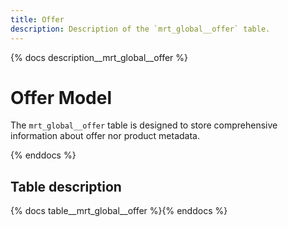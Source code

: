 ```yaml
---
title: Offer
description: Description of the `mrt_global__offer` table.
---
```


{% docs description__mrt_global__offer %}
# Offer Model

The `mrt_global__offer` table is designed to store comprehensive information about offer nor product metadata.

{% enddocs %}



## Table description

{% docs table__mrt_global__offer  %}{% enddocs %}
